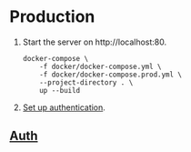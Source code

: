 # Production

1. Start the server on http://localhost:80.
    ```
    docker-compose \
        -f docker/docker-compose.yml \
        -f docker/docker-compose.prod.yml \
        --project-directory . \
        up --build
    ```
1. [Set up authentication](auth_setup.md).

## [Auth](auth.md)